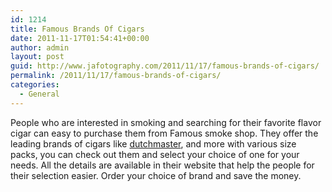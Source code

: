 ```yaml
---
id: 1214
title: Famous Brands Of Cigars
date: 2011-11-17T01:54:41+00:00
author: admin
layout: post
guid: http://www.jafotography.com/2011/11/17/famous-brands-of-cigars/
permalink: /2011/11/17/famous-brands-of-cigars/
categories:
  - General
---
```

People who are interested in smoking and searching for their favorite flavor cigar can easy to purchase them from Famous smoke shop. They offer the leading brands of cigars like [dutchmaster](http://www.famous-smoke.com/brand/dutch+masters+cigars), and more with various size packs, you can check out them and select your choice of one for your needs. All the details are available in their website that help the people for their selection easier. Order your choice of brand and save the money.